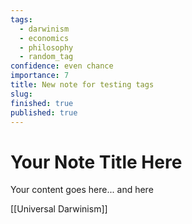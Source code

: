 ```yaml
---
tags:
  - darwinism
  - economics
  - philosophy
  - random_tag
confidence: even chance
importance: 7
title: New note for testing tags
slug: 
finished: true
published: true
---
```


# Your Note Title Here

Your content goes here...
and here 

[[Universal Darwinism]]


